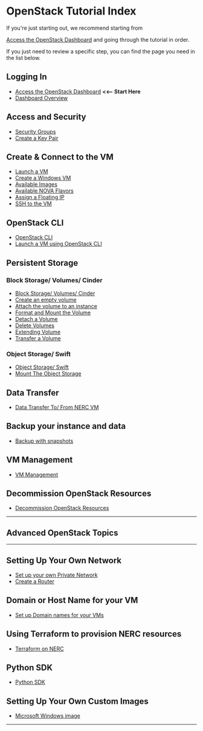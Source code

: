 # OpenStack Tutorial Index

If you're just starting out, we recommend starting from

[Access the OpenStack Dashboard](logging-in/access-the-openstack-dashboard.md)
and going through the tutorial in order.

If you just need to review a specific step, you can find the page you need in
the list below.

## Logging In

-   [Access the OpenStack Dashboard](logging-in/access-the-openstack-dashboard.md)
    **<<-- Start Here**
-   [Dashboard Overview](logging-in/dashboard-overview.md)

## Access and Security

-   [Security Groups](access-and-security/security-groups.md)
-   [Create a Key Pair](access-and-security/create-a-key-pair.md)

## Create &amp; Connect to the VM

-   [Launch a VM](create-and-connect-to-the-VM/launch-a-VM.md)
-   [Create a Windows VM](create-and-connect-to-the-VM/create-a-Windows-VM.md)
-   [Available Images](create-and-connect-to-the-VM/images.md)
-   [Available NOVA Flavors](create-and-connect-to-the-VM/flavors.md)
-   [Assign a Floating IP](create-and-connect-to-the-VM/assign-a-floating-IP.md)
-   [SSH to the VM](create-and-connect-to-the-VM/ssh-to-the-VM.md)

## OpenStack CLI

-   [OpenStack CLI](openstack-cli/openstack-CLI.md)
-   [Launch a VM using OpenStack CLI](openstack-cli/launch-a-VM-using-openstack-CLI.md)

## Persistent Storage

### Block Storage/ Volumes/ Cinder

-   [Block Storage/ Volumes/ Cinder](persistent-storage/volumes.md)
-   [Create an empty volume](persistent-storage/create-an-empty-volume.md)
-   [Attach the volume to an instance](persistent-storage/attach-the-volume-to-an-instance.md)
-   [Format and Mount the Volume](persistent-storage/format-and-mount-the-volume.md)
-   [Detach a Volume](persistent-storage/detach-a-volume.md)
-   [Delete Volumes](persistent-storage/delete-volumes.md)
-   [Extending Volume](persistent-storage/extending-volume.md)
-   [Transfer a Volume](persistent-storage/transfer-a-volume.md)

### Object Storage/ Swift

-   [Object Storage/ Swift](persistent-storage/object-storage.md)
-   [Mount The Object Storage](persistent-storage/mount-the-object-storage.md)

## Data Transfer

-   [Data Transfer To/ From NERC VM](data-transfer/data-transfer-from-to-vm.md)

## Backup your instance and data

-   [Backup with snapshots](backup/backup-with-snapshots.md)

## VM Management

-   [VM Management](management/vm-management.md)

## Decommission OpenStack Resources

-   [Decommission OpenStack Resources](decommission/decommission-openstack-resources.md)

---

## **Advanced OpenStack Topics**

---

## Setting Up Your Own Network

-   [Set up your own Private Network](advanced-openstack-topics/setting-up-a-network/set-up-a-private-network.md)
-   [Create a Router](advanced-openstack-topics/setting-up-a-network/create-a-router.md)

## Domain or Host Name for your VM

-   [Set up Domain names for your VMs](advanced-openstack-topics/domain-name-system/domain-names-for-your-vms.md)

## Using Terraform to provision NERC resources

-   [Terraform on NERC](advanced-openstack-topics/terraform/terraform-on-NERC.md)

## Python SDK

-   [Python SDK](advanced-openstack-topics/python-sdk/python-SDK.md)

## Setting Up Your Own Custom Images

-   [Microsoft Windows image](advanced-openstack-topics/setting-up-your-own-images/how-to-build-windows-image.md)

---
